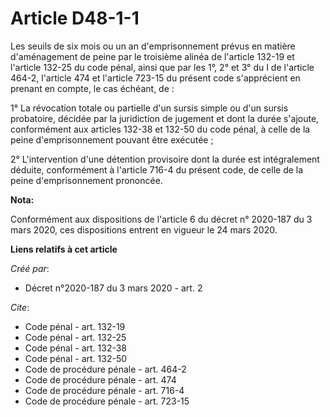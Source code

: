 # Article D48-1-1

Les seuils de six mois ou un an d'emprisonnement prévus en matière d'aménagement de peine par le troisième alinéa de
l'article 132-19 et l'article 132-25 du code pénal, ainsi que par les 1°, 2° et 3° du I de l'article 464-2, l'article 474 et
l'article 723-15 du présent code s'apprécient en prenant en compte, le cas échéant, de : 

1° La révocation totale ou partielle d'un sursis simple ou d'un sursis probatoire, décidée par la juridiction de jugement et
dont la durée s'ajoute, conformément aux articles 132-38 et 132-50 du code pénal, à celle de la peine d'emprisonnement
pouvant être exécutée ; 

2° L'intervention d'une détention provisoire dont la durée est intégralement déduite, conformément à l'article 716-4 du
présent code, de celle de la peine d'emprisonnement prononcée.

**Nota:**

Conformément aux dispositions de l'article 6 du décret n° 2020-187 du 3 mars 2020, ces dispositions entrent en vigueur le 24
mars 2020.

**Liens relatifs à cet article**

_Créé par_:

  - Décret n°2020-187 du 3 mars 2020 - art. 2

_Cite_:

  - Code pénal - art. 132-19
  - Code pénal - art. 132-25
  - Code pénal - art. 132-38
  - Code pénal - art. 132-50
  - Code de procédure pénale - art. 464-2
  - Code de procédure pénale - art. 474
  - Code de procédure pénale - art. 716-4
  - Code de procédure pénale - art. 723-15

